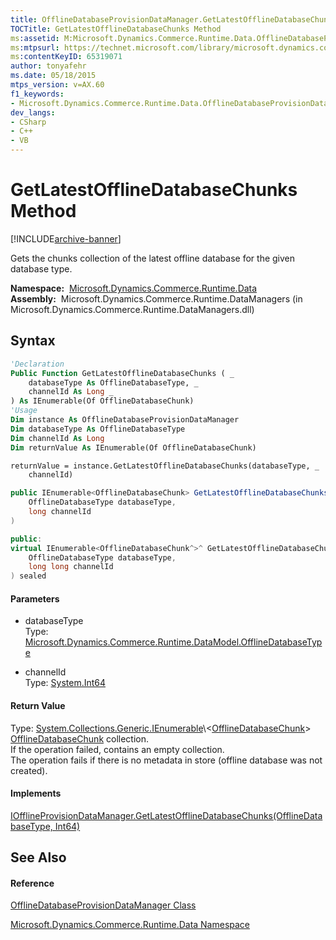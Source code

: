 ```yaml
---
title: OfflineDatabaseProvisionDataManager.GetLatestOfflineDatabaseChunks Method  (Microsoft.Dynamics.Commerce.Runtime.Data)
TOCTitle: GetLatestOfflineDatabaseChunks Method
ms:assetid: M:Microsoft.Dynamics.Commerce.Runtime.Data.OfflineDatabaseProvisionDataManager.GetLatestOfflineDatabaseChunks(Microsoft.Dynamics.Commerce.Runtime.DataModel.OfflineDatabaseType,System.Int64)
ms:mtpsurl: https://technet.microsoft.com/library/microsoft.dynamics.commerce.runtime.data.offlinedatabaseprovisiondatamanager.getlatestofflinedatabasechunks(v=AX.60)
ms:contentKeyID: 65319071
author: tonyafehr
ms.date: 05/18/2015
mtps_version: v=AX.60
f1_keywords:
- Microsoft.Dynamics.Commerce.Runtime.Data.OfflineDatabaseProvisionDataManager.GetLatestOfflineDatabaseChunks
dev_langs:
- CSharp
- C++
- VB
---
```


# GetLatestOfflineDatabaseChunks Method


[!INCLUDE[archive-banner](includes/archive-banner.md)]

Gets the chunks collection of the latest offline database for the given database type.

**Namespace:**  [Microsoft.Dynamics.Commerce.Runtime.Data](microsoft-dynamics-commerce-runtime-data-namespace.md)  
**Assembly:**  Microsoft.Dynamics.Commerce.Runtime.DataManagers (in Microsoft.Dynamics.Commerce.Runtime.DataManagers.dll)

## Syntax

``` vb
'Declaration
Public Function GetLatestOfflineDatabaseChunks ( _
    databaseType As OfflineDatabaseType, _
    channelId As Long _
) As IEnumerable(Of OfflineDatabaseChunk)
'Usage
Dim instance As OfflineDatabaseProvisionDataManager
Dim databaseType As OfflineDatabaseType
Dim channelId As Long
Dim returnValue As IEnumerable(Of OfflineDatabaseChunk)

returnValue = instance.GetLatestOfflineDatabaseChunks(databaseType, _
    channelId)
```

``` csharp
public IEnumerable<OfflineDatabaseChunk> GetLatestOfflineDatabaseChunks(
    OfflineDatabaseType databaseType,
    long channelId
)
```

``` c++
public:
virtual IEnumerable<OfflineDatabaseChunk^>^ GetLatestOfflineDatabaseChunks(
    OfflineDatabaseType databaseType, 
    long long channelId
) sealed
```

#### Parameters

  - databaseType  
    Type: [Microsoft.Dynamics.Commerce.Runtime.DataModel.OfflineDatabaseType](offlinedatabasetype-enumeration-microsoft-dynamics-commerce-runtime-datamodel.md)  

<!-- end list -->

  - channelId  
    Type: [System.Int64](https://technet.microsoft.com/library/6yy583ek\(v=ax.60\))  

#### Return Value

Type: [System.Collections.Generic.IEnumerable](https://technet.microsoft.com/library/9eekhta0\(v=ax.60\))\<[OfflineDatabaseChunk](offlinedatabasechunk-class-microsoft-dynamics-commerce-runtime-datamodel.md)\>  
[OfflineDatabaseChunk](offlinedatabasechunk-class-microsoft-dynamics-commerce-runtime-datamodel.md) collection.  
If the operation failed, contains an empty collection.  
The operation fails if there is no metadata in store (offline database was not created).  

#### Implements

[IOfflineProvisionDataManager.GetLatestOfflineDatabaseChunks(OfflineDatabaseType, Int64)](iofflineprovisiondatamanager-getlatestofflinedatabasechunks-method-microsoft-dynamics-commerce-runtime-data.md)  

## See Also

#### Reference

[OfflineDatabaseProvisionDataManager Class](offlinedatabaseprovisiondatamanager-class-microsoft-dynamics-commerce-runtime-data.md)

[Microsoft.Dynamics.Commerce.Runtime.Data Namespace](microsoft-dynamics-commerce-runtime-data-namespace.md)

